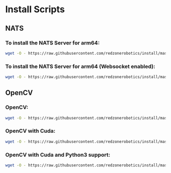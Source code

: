 # Install Scripts

## NATS

### To install the NATS Server for arm64:
```bash
wget -O - https://raw.githubusercontent.com/redzonerobotics/install/master/nats-arm64/install.sh | bash
```

### To install the NATS Server for arm64 (Websocket enabled):
```bash
wget -O - https://raw.githubusercontent.com/redzonerobotics/install/master/nats-ws-arm64/install.sh | bash
```
## OpenCV

### OpenCV:
```bash
wget -O - https://raw.githubusercontent.com/redzonerobotics/install/master/opencv/install.sh | bash
```

### OpenCV with Cuda:
```bash
wget -O - https://raw.githubusercontent.com/redzonerobotics/install/master/opencv/install.sh | bash -s cuda
```

### OpenCV with Cuda and Python3 support:
```bash
wget -O - https://raw.githubusercontent.com/redzonerobotics/install/master/opencv/install.sh | bash -s cuda_py
```